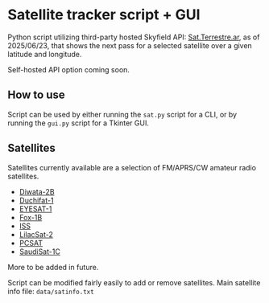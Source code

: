 # Satellite tracker script + GUI

Python script utilizing third-party hosted Skyfield API: [Sat.Terrestre.ar](https://sat.terrestre.ar/), as of 2025/06/23, that shows the next pass for a selected satellite over a given latitude and longitude.

Self-hosted API option coming soon.

## How to use
Script can be used by either running the `sat.py` script for a CLI, or by running the `gui.py` script for a Tkinter GUI.

## Satellites
Satellites currently available are a selection of FM/APRS/CW amateur radio satellites. 
- [Diwata-2B](https://db.satnogs.org/satellite/HIEK-3729-5596-2727-4744)
- [Duchifat-1](https://db.satnogs.org/satellite/KVVP-7917-6314-8782-3778)
- [EYESAT-1](https://db.satnogs.org/satellite/XTDR-0995-4168-5549-5936)
- [Fox-1B](https://db.satnogs.org/satellite/PMAW-9203-2442-8666-3249)
- [ISS](https://db.satnogs.org/satellite/XSKZ-5603-1870-9019-3066)
- [LilacSat-2](https://db.satnogs.org/satellite/AHVS-7983-8710-8819-8034)
- [PCSAT](https://db.satnogs.org/satellite/MIOI-0494-0446-3367-1916)
- [SaudiSat-1C](https://db.satnogs.org/satellite/IRES-5964-9687-1982-0089)





More to be added in future. 

Script can be modified fairly easily to add or remove satellites. Main satellite info file: `data/satinfo.txt`



